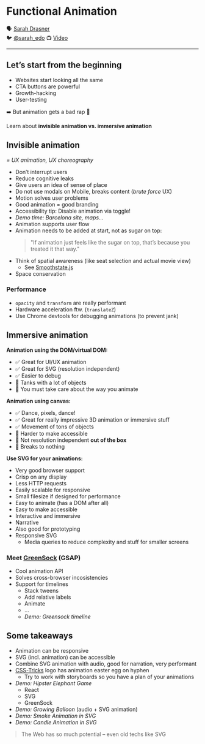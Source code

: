 # Functional Animation

🗣 [Sarah Drasner](http://sarahdrasnerdesign.com/)  
🐦 [@sarah_edo](https://twitter.com/sarah_edo)
📺 [Video](https://vimeo.com/194963386)

---

## Let’s start from the beginning

- Websites start looking all the same
- CTA buttons are powerful
- Growth-hacking
- User-testing

➡️ But animation gets a bad rap 🙁

Learn about **invisible animation vs. immersive animation**

## Invisible animation

*= UX animation, UX choreography*

- Don’t interrupt users
- Reduce cognitive leaks
- Give users an idea of sense of place
- Do not use modals on Mobile, breaks content (*brute force* UX)
- Motion solves user problems
- Good animation = good branding
- Accessibility tip: Disable animation via toggle!
- *Demo time: Barcelona site, maps…*
- Animation supports user flow
- Animation needs to be added at start, not as sugar on top:
  > "If animation just feels like the sugar on top, that’s because you treated it that way."
- Think of spatial awareness (like seat selection and actual movie view)
  - See [Smoothstate.js](https://github.com/miguel-perez/smoothState.js)
- Space conservation

### Performance

- `opacity` and `transform` are really performant
- Hardware acceleration ftw. (`translateZ`)
- Use Chrome devtools for debugging animations (to prevent jank)

## Immersive animation

**Animation using the DOM/virtual DOM:**

- ✅ Great for UI/UX animation
- ✅ Great for SVG (resolution independent)
- ✅ Easier to debug
- 🚫 Tanks with a lot of objects
- 🚫 You must take care about the way you animate

**Animation using canvas:**

- ✅ Dance, pixels, dance!
- ✅ Great for really impressive 3D animation or immersive stuff
- ✅ Movement of tons of objects
- 🚫 Harder to make accessible
- 🚫 Not resolution independent **out of the box**
- 🚫 Breaks to nothing

**Use SVG for your animations:**

- Very good browser support
- Crisp on any display
- Less HTTP requests
- Easily scalable for responsive
- Small filesize if designed for performance
- Easy to animate (has a DOM after all)
- Easy to make accessible
- Interactive and immersive
- Narrative
- Also good for prototyping
- Responsive SVG
  - Media queries to reduce complexity and stuff for smaller screens

### Meet [GreenSock](http://greensock.com/) (GSAP)

- Cool animation API
- Solves cross-browser incosistencies
- Support for timelines
  - Stack tweens
  - Add relative labels
  - Animate
  - …
  - *Demo: Greensock timeline*

## Some takeaways

- Animation can be responsive
- SVG (incl. animation) can be accessible
- Combine SVG animation with audio, good for narration, very performant
- [CSS-Tricks](https://css-tricks.com) logo has animation easter egg on hyphen
  - Try to work with storyboards so you have a plan of your animations
- *Demo: Hipster Elephant Game*
  - React
  - SVG
  - GreenSock
- *Demo: Growing Balloon* (audio + SVG animation)
- *Demo: Smoke Animation in SVG*
- *Demo: Candle Animation in SVG*

> The Web has so much potential – even old techs like SVG
